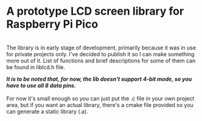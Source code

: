 # A prototype LCD screen library for Raspberry Pi Pico 
<br>
The library is in early stage of development, primarily because it was in use for private projects only. I've decided to publish it
so I can make something more out of it. List of functions and brief descriptions for some of them can be found in liblcd.h file. 

***It is to be noted that, for now, the lib doesn't support 4-bit mode, so you have to use all 8 data pins.***
<br><br>
For now it's small enough so you can just put the .c file in your own project area, but if you want an actual library, there's a cmake file provided so you can 
generate a static library (.a).
